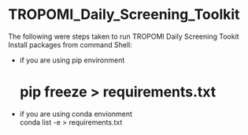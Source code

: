 # TROPOMI_Daily_Screening_Toolkit

The following were steps taken to run TROPOMI Daily Screening Tookit
Install packages from command Shell: 
- if you are using pip environment 
  # pip freeze > requirements.txt
- if you are using conda envionment  
  conda list -e > requirements.txt   

